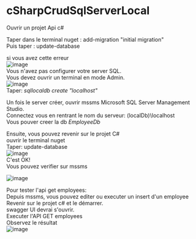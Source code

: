 # cSharpCrudSqlServerLocal

Ouvrir un projet Api c#  

Taper dans le terminal nuget : add-migration "initial migration"    
Puis taper : update-database  

si vous avez cette erreur  
![image](https://github.com/user-attachments/assets/5171eecf-3329-4b89-88fc-370c9a3d9840)  
Vous n'avez pas configurer votre server SQL.  
Vous devez ouvrir un terminal en mode Admin.  
![image](https://github.com/user-attachments/assets/cc14da37-05f4-4847-9776-c7e234d78631)  
Taper: *sqllocaldb create "localhost"*  

Un fois le server créer, ouvrir mssms Microsoft SQL Server Management Studio.  
Connectez vous en rentrant le nom du serveur: (localDb)\localhost  
Vous pouver creer la db *EmployeeDb*  

Ensuite, vous pouvez revenir sur le projet C#  
ouvrir le terminal nuget  
Taper: update-database  
![image](https://github.com/user-attachments/assets/2900e1c4-a6f3-4b32-adc2-5338c2563daa)  
C'est OK!  
Vous pouvez verifier sur mssms  

![image](https://github.com/user-attachments/assets/b51929af-1bba-40ad-b0af-af9dc52e02fe)  

Pour tester l'api get employees:  
Depuis mssms, vous pouvez editer ou executer un insert d'un employee  
Revenir sur le projet c# et le démarrer.  
swagger UI devrai s'ouvrir.  
Executer l'API GET employees  
Observez le résultat  
![image](https://github.com/user-attachments/assets/64a118b2-0930-4736-8de5-dc642366f241)

